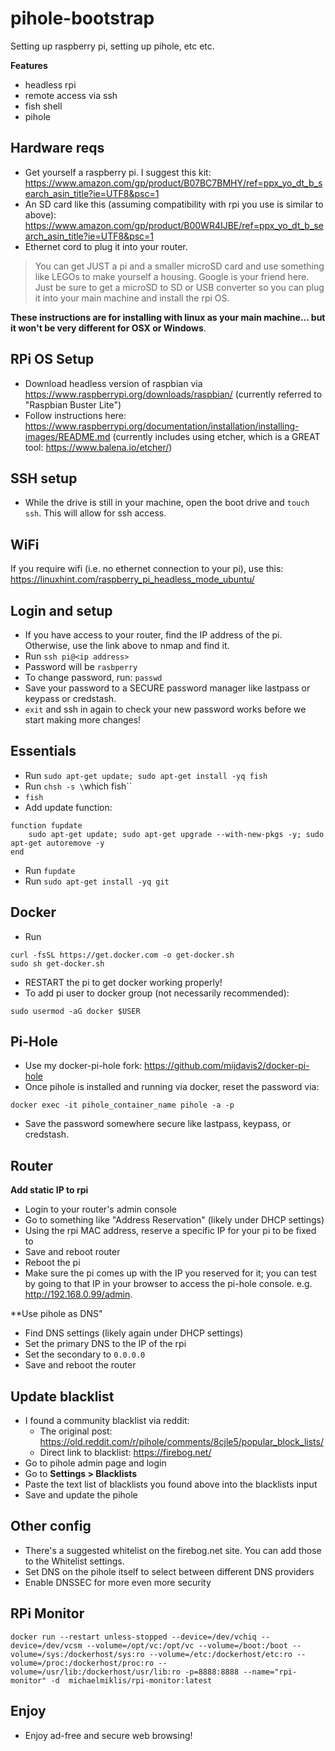 # pihole-bootstrap
Setting up raspberry pi, setting up pihole, etc etc.

**Features**

- headless rpi
- remote access via ssh
- fish shell
- pihole

## Hardware reqs

- Get yourself a raspberry pi. I suggest this kit: https://www.amazon.com/gp/product/B07BC7BMHY/ref=ppx_yo_dt_b_search_asin_title?ie=UTF8&psc=1
- An SD card like this (assuming compatibility with rpi you use is similar to above): https://www.amazon.com/gp/product/B00WR4IJBE/ref=ppx_yo_dt_b_search_asin_title?ie=UTF8&psc=1
- Ethernet cord to plug it into your router.

> You can get JUST a pi and a smaller microSD card and use something like LEGOs to make yourself a housing. Google is your friend here. Just be sure to get a microSD to SD or USB converter so you can plug it into your main machine and install the rpi OS.

**These instructions are for installing with linux as your main machine... but it won't be very different for OSX or Windows**.

## RPi OS Setup

- Download headless version of raspbian via https://www.raspberrypi.org/downloads/raspbian/ (currently referred to "Raspbian Buster Lite")
- Follow instructions here: https://www.raspberrypi.org/documentation/installation/installing-images/README.md (currently includes using etcher, which is a GREAT tool: https://www.balena.io/etcher/)

## SSH setup

- While the drive is still in your machine, open the boot drive and `touch ssh`. This will allow for ssh access.

## WiFi

If you require wifi (i.e. no ethernet connection to your pi), use this: https://linuxhint.com/raspberry_pi_headless_mode_ubuntu/

## Login and setup

- If you have access to your router, find the IP address of the pi. Otherwise, use the link above to nmap and find it.
- Run `ssh pi@<ip address>`
- Password will be `rasbperry`
- To change password, run: `passwd`
- Save your password to a SECURE password manager like lastpass or keypass or credstash.
- `exit` and ssh in again to check your new password works before we start making more changes!

## Essentials

- Run `sudo apt-get update; sudo apt-get install -yq fish`
- Run `chsh -s \`which fish\``
- `fish`
- Add update function:
```
function fupdate
    sudo apt-get update; sudo apt-get upgrade --with-new-pkgs -y; sudo apt-get autoremove -y
end
```
- Run `fupdate`
- Run `sudo apt-get install -yq git`

## Docker

- Run 
```
curl -fsSL https://get.docker.com -o get-docker.sh
sudo sh get-docker.sh
```
- RESTART the pi to get docker working properly!
- To add pi user to docker group (not necessarily recommended):
```
sudo usermod -aG docker $USER
```

## Pi-Hole

- Use my docker-pi-hole fork: https://github.com/mijdavis2/docker-pi-hole
- Once pihole is installed and running via docker, reset the password via:
```
docker exec -it pihole_container_name pihole -a -p
```
- Save the password somewhere secure like lastpass, keypass, or credstash.

## Router

**Add static IP to rpi**

- Login to your router's admin console
- Go to something like "Address Reservation" (likely under DHCP settings)
- Using the rpi MAC address, reserve a specific IP for your pi to be fixed to
- Save and reboot router
- Reboot the pi
- Make sure the pi comes up with the IP you reserved for it; you can test by going to that IP in your browser to access the pi-hole console. e.g. http://192.168.0.99/admin.

**Use pihole as DNS"

- Find DNS settings (likely again under DHCP settings)
- Set the primary DNS to the IP of the rpi
- Set the secondary to `0.0.0.0`
- Save and reboot the router

## Update blacklist

- I found a community blacklist via reddit:
    - The original post: https://old.reddit.com/r/pihole/comments/8cjle5/popular_block_lists/
    - Direct link to blacklist: https://firebog.net/
- Go to pihole admin page and login
- Go to **Settings > Blacklists**
- Paste the text list of blacklists you found above into the blacklists input
- Save and update the pihole

## Other config

- There's a suggested whitelist on the firebog.net site. You can add those to the Whitelist settings.
- Set DNS on the pihole itself to select between different DNS providers
- Enable DNSSEC for more even more security

## RPi Monitor

```
docker run --restart unless-stopped --device=/dev/vchiq --device=/dev/vcsm --volume=/opt/vc:/opt/vc --volume=/boot:/boot --volume=/sys:/dockerhost/sys:ro --volume=/etc:/dockerhost/etc:ro --volume=/proc:/dockerhost/proc:ro --volume=/usr/lib:/dockerhost/usr/lib:ro -p=8888:8888 --name="rpi-monitor" -d  michaelmiklis/rpi-monitor:latest
```

## Enjoy

- Enjoy ad-free and secure web browsing!
